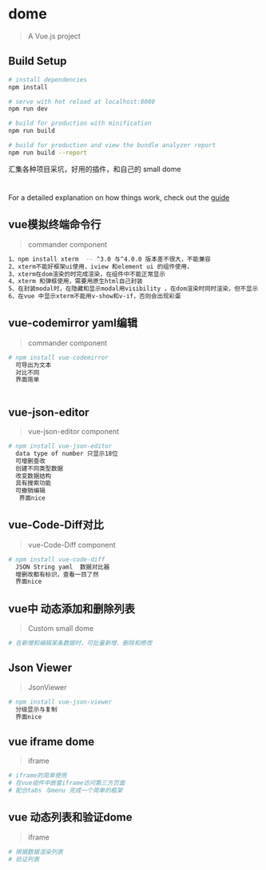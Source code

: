 # dome

> A Vue.js project

## Build Setup

``` bash
# install dependencies
npm install

# serve with hot reload at localhost:8080
npm run dev

# build for production with minification
npm run build

# build for production and view the bundle analyzer report
npm run build --report
```
汇集各种项目采坑，好用的插件，和自己的 small dome 
#
For a detailed explanation on how things work, check out the [guide](https://github.com/hlr423/vue-plugin-component-dome) 

##  vue模拟终端命令行
> commander component

``` bash
1、npm install xterm  -- ^3.0 与^4.0.0 版本差不很大，不能兼容
2、xterm不能好框架ui使用，iview 和element ui 的组件使用，
3、xterm在dom渲染的时完成渲染，在组件中不能正常显示
4、xterm 和弹框使用，需要用原生html自己封装
5、在封装modal时，在隐藏和显示modal用visibility ，在dom渲染时同时渲染，但不显示
6、在vue 中显示xterm不能用v-show和v-if，否则会出现彩蛋
```


##  vue-codemirror yaml编辑
> commander component

``` bash
# npm install vue-codemirror  
  可导出为文本
  对比不同
  界面简单
  
```

##  vue-json-editor
> vue-json-editor component

``` bash
# npm install vue-json-editor 
  data type of number 只显示18位 
  可增删查改
  创建不同类型数据
  改变数据结构
  具有搜索功能
  可撤销编辑
   界面nice
```

##  vue-Code-Diff对比
> vue-Code-Diff component

``` bash
# npm install vue-code-diff 
  JSON String yaml  数据对比器
  增删改都有标识，查看一目了然
  界面nice
```


##  vue中 动态添加和删除列表
> Custom small dome

``` bash
# 在新增和编辑某条数据时，可批量新增、删除和修改
```

##  Json Viewer
> JsonViewer

``` bash
# npm install vue-json-viewer 
  分级显示与复制
  界面nice
```

##  vue iframe dome
> iframe 

``` bash
# iframe的简单使用
# 在vue组件中嵌套iframe访问第三方页面  
# 配合tabs 与menu 完成一个简单的框架
```

##  vue 动态列表和验证dome
> iframe 

``` bash
# 根据数据渲染列表
# 验证列表
```
